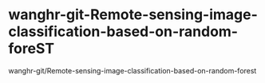 # wanghr-git-Remote-sensing-image-classification-based-on-random-foreST
wanghr-git/Remote-sensing-image-classification-based-on-random-forest
